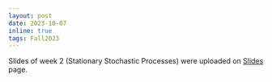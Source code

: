 ```yaml
---
layout: post
date: 2023-10-07
inline: true
tags: Fall2023
---
```


Slides of week 2 (Stationary Stochastic Processes) were uploaded on [Slides](/slides/) page.
